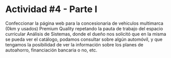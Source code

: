 # Actividad #4 - Parte I

Confeccionar la página web para la concesionaria de vehiculos multimarca (0km y usados) Premium Quality repetando la pauta de trabajo del espacio curricular Análisis de Sistemas, donde el dueño nos solicitó que en la misma se pueda ver el catálogo, podamos consultar sobre algún automóvil, y que tengamos la posibilidad de ver la información sobre los planes de autoahorro, financiación bancaria o no, etc.

